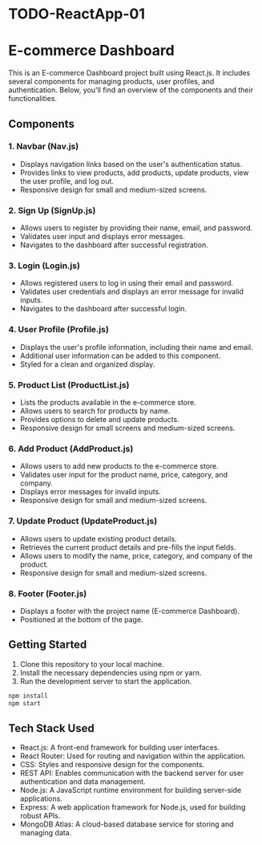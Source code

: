 # TODO-ReactApp-01


# E-commerce Dashboard

This is an E-commerce Dashboard project built using React.js. It includes several components for managing products, user profiles, and authentication. Below, you'll find an overview of the components and their functionalities.

## Components

### 1. Navbar (Nav.js)

- Displays navigation links based on the user's authentication status.
- Provides links to view products, add products, update products, view the user profile, and log out.
- Responsive design for small and medium-sized screens.

### 2. Sign Up (SignUp.js)

- Allows users to register by providing their name, email, and password.
- Validates user input and displays error messages.
- Navigates to the dashboard after successful registration.

### 3. Login (Login.js)

- Allows registered users to log in using their email and password.
- Validates user credentials and displays an error message for invalid inputs.
- Navigates to the dashboard after successful login.

### 4. User Profile (Profile.js)

- Displays the user's profile information, including their name and email.
- Additional user information can be added to this component.
- Styled for a clean and organized display.

### 5. Product List (ProductList.js)

- Lists the products available in the e-commerce store.
- Allows users to search for products by name.
- Provides options to delete and update products.
- Responsive design for small screens and medium-sized screens.

### 6. Add Product (AddProduct.js)

- Allows users to add new products to the e-commerce store.
- Validates user input for the product name, price, category, and company.
- Displays error messages for invalid inputs.
- Responsive design for small and medium-sized screens.

### 7. Update Product (UpdateProduct.js)

- Allows users to update existing product details.
- Retrieves the current product details and pre-fills the input fields.
- Allows users to modify the name, price, category, and company of the product.
- Responsive design for small and medium-sized screens.

### 8. Footer (Footer.js)

- Displays a footer with the project name (E-commerce Dashboard).
- Positioned at the bottom of the page.

## Getting Started

1. Clone this repository to your local machine.
2. Install the necessary dependencies using npm or yarn.
3. Run the development server to start the application.

```bash
npm install
npm start


```

## Tech Stack Used


- React.js: A front-end framework for building user interfaces.
- React Router: Used for routing and navigation within the application.
- CSS: Styles and responsive design for the components.
- REST API: Enables communication with the backend server for user authentication and data management.
- Node.js: A JavaScript runtime environment for building server-side applications.
- Express: A web application framework for Node.js, used for building robust APIs.
- MongoDB Atlas: A cloud-based database service for storing and managing data.

